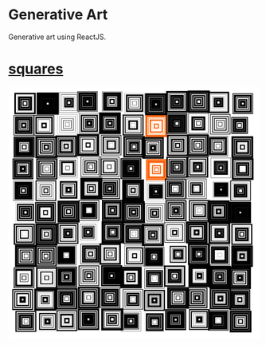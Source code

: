 # Generative Art

Generative art using ReactJS.


<a href="https://generative.monostable.co.uk/squares/">

# squares

![squares example](static/squares_full.png)

</a>
